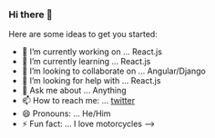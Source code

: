 ### Hi there 👋



Here are some ideas to get you started:

- 🔭 I’m currently working on ... React.js
- 🌱 I’m currently learning ... React.js
- 👯 I’m looking to collaborate on ... Angular/Django
- 🤔 I’m looking for help with ... React.js
- 💬 Ask me about ... Anything
- 📫 How to reach me: ... [twitter](https://twitter.com/bull_ndegwa)
- 😄 Pronouns: ... He/Him
- ⚡ Fun fact: ... I love motorcycles
-->
